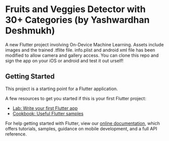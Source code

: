 # Fruits and Veggies Detector with 30+ Categories (by Yashwardhan Deshmukh)

A new Flutter project involving On-Device Machine Learning.
Assets include images and the trained .tflite file.
info.plist and android xml file has been modified to allow camera and gallery access.
You can clone this repo and sign the app on your iOS or android and test it out urself!

## Getting Started

This project is a starting point for a Flutter application.

A few resources to get you started if this is your first Flutter project:

- [Lab: Write your first Flutter app](https://flutter.dev/docs/get-started/codelab)
- [Cookbook: Useful Flutter samples](https://flutter.dev/docs/cookbook)

For help getting started with Flutter, view our
[online documentation](https://flutter.dev/docs), which offers tutorials,
samples, guidance on mobile development, and a full API reference.
